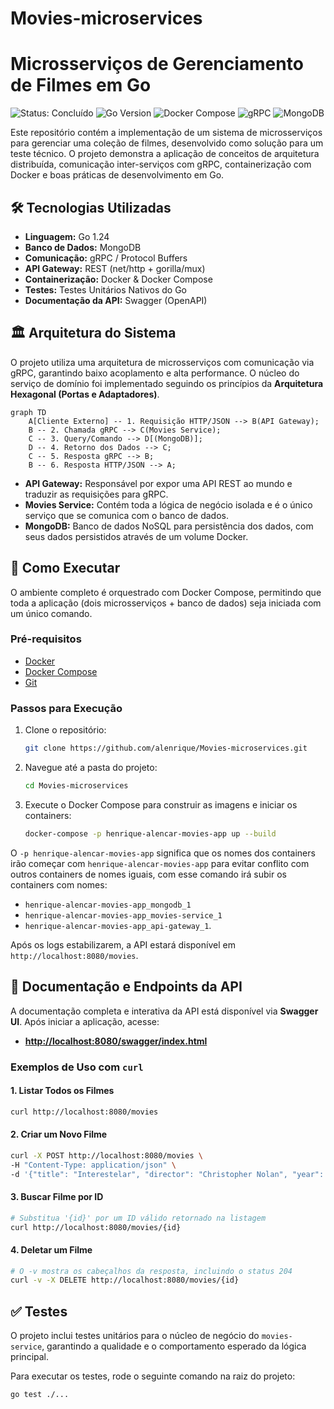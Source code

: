 # Movies-microservices

# Microsserviços de Gerenciamento de Filmes em Go

![Status: Concluído](https://img.shields.io/badge/Status-Concluído-brightgreen)
![Go Version](https://img.shields.io/badge/Go-1.24-blue.svg)
![Docker Compose](https://img.shields.io/badge/Docker-Compose-blue)
![gRPC](https://img.shields.io/badge/gRPC-v1.67-green.svg)
![MongoDB](https://img.shields.io/badge/MongoDB-latest-green.svg)

Este repositório contém a implementação de um sistema de microsserviços para gerenciar uma coleção de filmes, desenvolvido como solução para um teste técnico. O projeto demonstra a aplicação de conceitos de arquitetura distribuída, comunicação inter-serviços com gRPC, containerização com Docker e boas práticas de desenvolvimento em Go.

## 🛠️ Tecnologias Utilizadas

* **Linguagem:** Go 1.24
* **Banco de Dados:** MongoDB
* **Comunicação:** gRPC / Protocol Buffers
* **API Gateway:** REST (net/http + gorilla/mux)
* **Containerização:** Docker & Docker Compose
* **Testes:** Testes Unitários Nativos do Go
* **Documentação da API:** Swagger (OpenAPI)

## 🏛️ Arquitetura do Sistema

O projeto utiliza uma arquitetura de microsserviços com comunicação via gRPC, garantindo baixo acoplamento e alta performance. O núcleo do serviço de domínio foi implementado seguindo os princípios da **Arquitetura Hexagonal (Portas e Adaptadores)**.

```mermaid
graph TD
    A[Cliente Externo] -- 1. Requisição HTTP/JSON --> B(API Gateway);
    B -- 2. Chamada gRPC --> C(Movies Service);
    C -- 3. Query/Comando --> D[(MongoDB)];
    D -- 4. Retorno dos Dados --> C;
    C -- 5. Resposta gRPC --> B;
    B -- 6. Resposta HTTP/JSON --> A;
```

* **API Gateway:** Responsável por expor uma API REST ao mundo e traduzir as requisições para gRPC.
* **Movies Service:** Contém toda a lógica de negócio isolada e é o único serviço que se comunica com o banco de dados.
* **MongoDB:** Banco de dados NoSQL para persistência dos dados, com seus dados persistidos através de um volume Docker.

## 🚀 Como Executar

O ambiente completo é orquestrado com Docker Compose, permitindo que toda a aplicação (dois microsserviços + banco de dados) seja iniciada com um único comando.

### Pré-requisitos
* [Docker](https://www.docker.com/products/docker-desktop/)
* [Docker Compose](https://docs.docker.com/compose/install/)
* [Git](https://git-scm.com/)

### Passos para Execução
1.  Clone o repositório:
    ```bash
    git clone https://github.com/alenrique/Movies-microservices.git
    ```
2.  Navegue até a pasta do projeto:
    ```bash
    cd Movies-microservices
    ```
3.  Execute o Docker Compose para construir as imagens e iniciar os containers:
    ```bash
    docker-compose -p henrique-alencar-movies-app up --build
    ```
O `-p henrique-alencar-movies-app` significa que os nomes dos containers irão começar com `henrique-alencar-movies-app` para evitar conflito com outros containers de nomes iguais, com esse comando irá subir os containers com nomes: 
* `henrique-alencar-movies-app_mongodb_1`
* `henrique-alencar-movies-app_movies-service_1`
* `henrique-alencar-movies-app_api-gateway_1`.

Após os logs estabilizarem, a API estará disponível em `http://localhost:8080/movies`.

## 📖 Documentação e Endpoints da API

A documentação completa e interativa da API está disponível via **Swagger UI**. Após iniciar a aplicação, acesse:

* **[http://localhost:8080/swagger/index.html](http://localhost:8080/swagger/index.html)**

### Exemplos de Uso com `curl`

#### 1. Listar Todos os Filmes
```bash
curl http://localhost:8080/movies
```

#### 2. Criar um Novo Filme
```bash
curl -X POST http://localhost:8080/movies \
-H "Content-Type: application/json" \
-d '{"title": "Interestelar", "director": "Christopher Nolan", "year": 2014}'
```

#### 3. Buscar Filme por ID
```bash
# Substitua '{id}' por um ID válido retornado na listagem
curl http://localhost:8080/movies/{id}
```

#### 4. Deletar um Filme
```bash
# O -v mostra os cabeçalhos da resposta, incluindo o status 204
curl -v -X DELETE http://localhost:8080/movies/{id}
```

## ✅ Testes

O projeto inclui testes unitários para o núcleo de negócio do `movies-service`, garantindo a qualidade e o comportamento esperado da lógica principal.

Para executar os testes, rode o seguinte comando na raiz do projeto:
```bash
go test ./...
```
